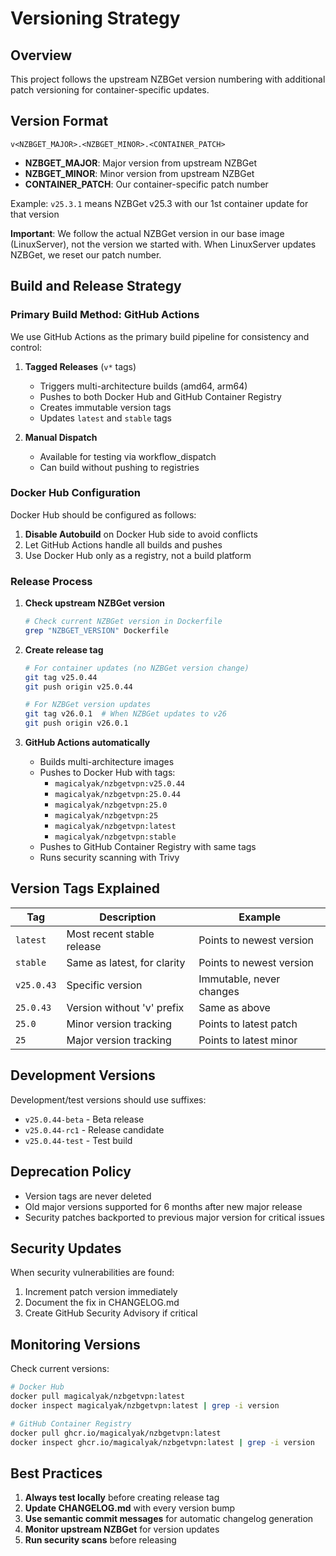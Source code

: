 # Versioning Strategy

## Overview

This project follows the upstream NZBGet version numbering with additional patch versioning for container-specific updates.

## Version Format

```
v<NZBGET_MAJOR>.<NZBGET_MINOR>.<CONTAINER_PATCH>
```

- **NZBGET_MAJOR**: Major version from upstream NZBGet
- **NZBGET_MINOR**: Minor version from upstream NZBGet
- **CONTAINER_PATCH**: Our container-specific patch number

Example: `v25.3.1` means NZBGet v25.3 with our 1st container update for that version

**Important**: We follow the actual NZBGet version in our base image (LinuxServer), not the version we started with. When LinuxServer updates NZBGet, we reset our patch number.

## Build and Release Strategy

### Primary Build Method: GitHub Actions

We use GitHub Actions as the primary build pipeline for consistency and control:

1. **Tagged Releases** (`v*` tags)
   - Triggers multi-architecture builds (amd64, arm64)
   - Pushes to both Docker Hub and GitHub Container Registry
   - Creates immutable version tags
   - Updates `latest` and `stable` tags

2. **Manual Dispatch**
   - Available for testing via workflow_dispatch
   - Can build without pushing to registries

### Docker Hub Configuration

Docker Hub should be configured as follows:

1. **Disable Autobuild** on Docker Hub side to avoid conflicts
2. Let GitHub Actions handle all builds and pushes
3. Use Docker Hub only as a registry, not a build platform

### Release Process

1. **Check upstream NZBGet version**
   ```bash
   # Check current NZBGet version in Dockerfile
   grep "NZBGET_VERSION" Dockerfile
   ```

2. **Create release tag**
   ```bash
   # For container updates (no NZBGet version change)
   git tag v25.0.44
   git push origin v25.0.44

   # For NZBGet version updates
   git tag v26.0.1  # When NZBGet updates to v26
   git push origin v26.0.1
   ```

3. **GitHub Actions automatically**
   - Builds multi-architecture images
   - Pushes to Docker Hub with tags:
     - `magicalyak/nzbgetvpn:v25.0.44`
     - `magicalyak/nzbgetvpn:25.0.44`
     - `magicalyak/nzbgetvpn:25.0`
     - `magicalyak/nzbgetvpn:25`
     - `magicalyak/nzbgetvpn:latest`
     - `magicalyak/nzbgetvpn:stable`
   - Pushes to GitHub Container Registry with same tags
   - Runs security scanning with Trivy

## Version Tags Explained

| Tag | Description | Example |
|-----|-------------|---------|
| `latest` | Most recent stable release | Points to newest version |
| `stable` | Same as latest, for clarity | Points to newest version |
| `v25.0.43` | Specific version | Immutable, never changes |
| `25.0.43` | Version without 'v' prefix | Same as above |
| `25.0` | Minor version tracking | Points to latest patch |
| `25` | Major version tracking | Points to latest minor |

## Development Versions

Development/test versions should use suffixes:
- `v25.0.44-beta` - Beta release
- `v25.0.44-rc1` - Release candidate
- `v25.0.44-test` - Test build

## Deprecation Policy

- Version tags are never deleted
- Old major versions supported for 6 months after new major release
- Security patches backported to previous major version for critical issues

## Security Updates

When security vulnerabilities are found:
1. Increment patch version immediately
2. Document the fix in CHANGELOG.md
3. Create GitHub Security Advisory if critical

## Monitoring Versions

Check current versions:
```bash
# Docker Hub
docker pull magicalyak/nzbgetvpn:latest
docker inspect magicalyak/nzbgetvpn:latest | grep -i version

# GitHub Container Registry
docker pull ghcr.io/magicalyak/nzbgetvpn:latest
docker inspect ghcr.io/magicalyak/nzbgetvpn:latest | grep -i version
```

## Best Practices

1. **Always test locally** before creating release tag
2. **Update CHANGELOG.md** with every version bump
3. **Use semantic commit messages** for automatic changelog generation
4. **Monitor upstream NZBGet** for version updates
5. **Run security scans** before releasing